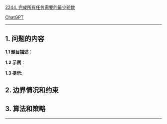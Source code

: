 [2244. 完成所有任务需要的最少轮数](https://leetcode.cn/problems/minimum-rounds-to-complete-all-tasks)

[ChatGPT](chat.openai.com)

---

## 1. 问题的内容
**1.1 题目描述**：

**1.2 示例**：

**1.3 提示**:

## 2. 边界情况和约束


## 3. 算法和策略

---


